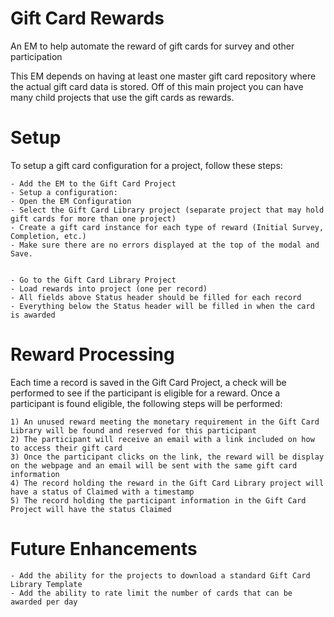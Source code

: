 # Gift Card Rewards

An EM to help automate the reward of gift cards for survey and other participation

This EM depends on having at least one master gift card repository where the actual gift card data is stored.  Off of this main project you can have many child projects that use the gift cards as rewards.

# Setup
To setup a gift card configuration for a project, follow these steps:

    - Add the EM to the Gift Card Project
    - Setup a configuration:
    - Open the EM Configuration
    - Select the Gift Card Library project (separate project that may hold gift cards for more than one project)
    - Create a gift card instance for each type of reward (Initial Survey, Completion, etc.)
    - Make sure there are no errors displayed at the top of the modal and Save.
        
        
    - Go to the Gift Card Library Project
    - Load rewards into project (one per record)
    - All fields above Status header should be filled for each record
    - Everything below the Status header will be filled in when the card is awarded
    
# Reward Processing

Each time a record is saved in the Gift Card Project, a check will be performed to see if the participant is eligible for a reward. Once a participant is found eligible, the following steps will be performed:

    1) An unused reward meeting the monetary requirement in the Gift Card Library will be found and reserved for this participant
    2) The participant will receive an email with a link included on how to access their gift card
    3) Once the participant clicks on the link, the reward will be display on the webpage and an email will be sent with the same gift card information
    4) The record holding the reward in the Gift Card Library project will have a status of Claimed with a timestamp
    5) The record holding the participant information in the Gift Card Project will have the status Claimed
    
# Future Enhancements
    - Add the ability for the projects to download a standard Gift Card Library Template
    - Add the ability to rate limit the number of cards that can be awarded per day